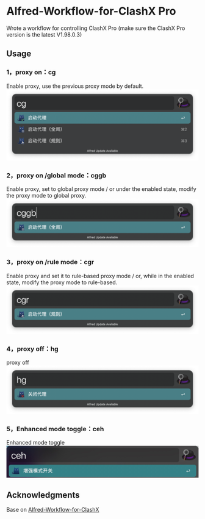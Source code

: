 # Alfred-Workflow-for-ClashX Pro
Wrote a workflow for controlling ClashX Pro (make sure the ClashX Pro version is the latest V1.98.0.3)
## Usage
### 1，proxy on：cg
Enable proxy, use the previous proxy mode by default.
![proxy：cg](https://github.com/hbsgithub/Alfred-Workflow-for-ClashX-Pro/blob/main/img/cg.png)

### 2，proxy on /global mode：cggb
Enable proxy, set to global proxy mode / or under the enabled state, modify the proxy mode to global proxy.
![proxy on /global mode：cggb](https://github.com/hbsgithub/Alfred-Workflow-for-ClashX-Pro/blob/main/img/cggb.png)

### 3，proxy on /rule mode：cgr
Enable proxy and set it to rule-based proxy mode / or, while in the enabled state, modify the proxy mode to rule-based.
![proxy on /rule mode：cgr](https://github.com/hbsgithub/Alfred-Workflow-for-ClashX-Pro/blob/main/img/cgr.png)

### 4，proxy off：hg
proxy off
![proxy off：hg](https://github.com/hbsgithub/Alfred-Workflow-for-ClashX-Pro/blob/main/img/hg.png)

### 5，Enhanced mode toggle：ceh
Enhanced mode toggle
![Enhanced mode toggle：ceh](https://github.com/hbsgithub/Alfred-Workflow-for-ClashX-Pro/blob/main/img/ceh.jpg)

## Acknowledgments
Base on [Alfred-Workflow-for-ClashX](https://github.com/Bennie-CHEN/Alfred-Workflow-for-ClashX)
